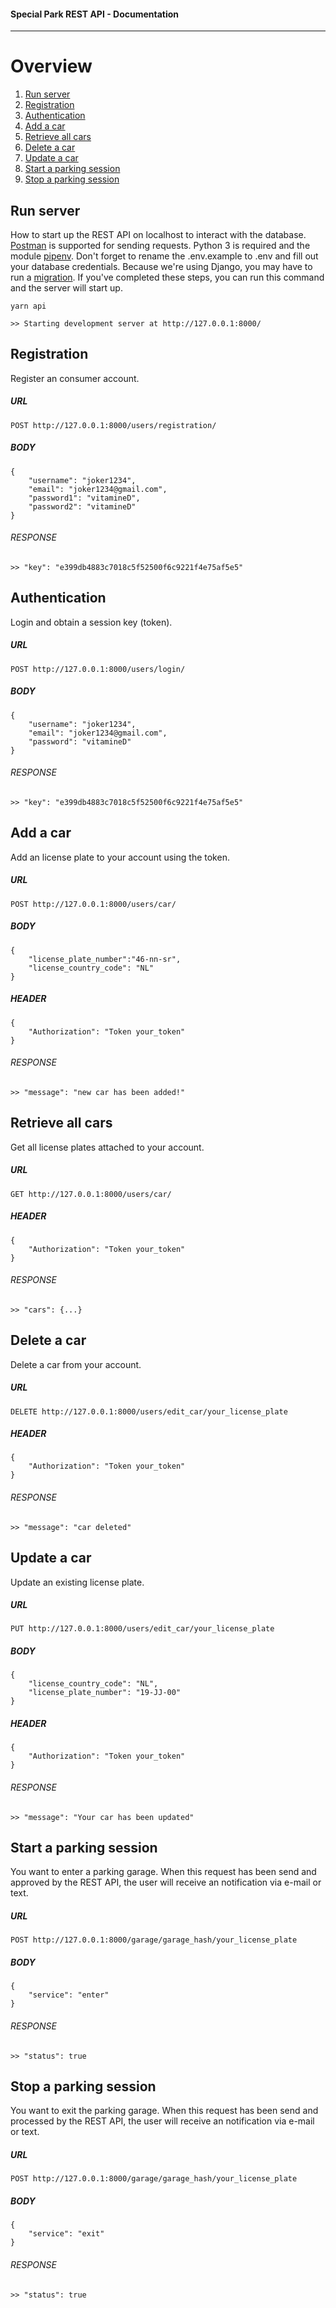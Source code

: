 #### Special Park REST API - Documentation

---

# Overview

1. [Run server](#run_server)
2. [Registration](#register)
3. [Authentication](#auth)
4. [Add a car](#add_car)
5. [Retrieve all cars](#get_cars)
6. [Delete a car](#delete_car)
7. [Update a car](#update_car)
8. [Start a parking session](#start_parking)
9. [Stop a parking session](#stop_parking)

## Run server <a name="run_server"></a>

How to start up the REST API on localhost to interact with the database. [Postman](https://www.postman.com/) is supported for sending requests. Python 3 is required and the module [pipenv](https://github.com/pypa/pipenv). Don't forget to rename the .env.example to .env and fill out your database credentials. Because we're using Django, you may have to run a [migration](https://docs.djangoproject.com/en/3.0/topics/migrations/). If you've completed these steps, you can run this command and the server will start up.

```
yarn api

>> Starting development server at http://127.0.0.1:8000/
```

## Registration <a name="register">

Register an consumer account.

##### URL
```
POST http://127.0.0.1:8000/users/registration/
```

##### BODY
```
{
    "username": "joker1234",
    "email": "joker1234@gmail.com",
    "password1": "vitamineD",
    "password2": "vitamineD"
}
```

###### RESPONSE
```
>> "key": "e399db4883c7018c5f52500f6c9221f4e75af5e5"
```

## Authentication <a name="auth">

Login and obtain a session key (token).

##### URL
```
POST http://127.0.0.1:8000/users/login/
```

##### BODY
```
{
    "username": "joker1234",
    "email": "joker1234@gmail.com",
    "password": "vitamineD"
}
```

###### RESPONSE
```
>> "key": "e399db4883c7018c5f52500f6c9221f4e75af5e5"
```

## Add a car <a name="add_car">

Add an license plate to your account using the token.

##### URL
```
POST http://127.0.0.1:8000/users/car/
```

##### BODY
```
{
    "license_plate_number":"46-nn-sr",
    "license_country_code": "NL"
}
```

##### HEADER
```
{
    "Authorization": "Token your_token"
}
```

###### RESPONSE
```
>> "message": "new car has been added!"
```

## Retrieve all cars <a name="get_cars">

Get all license plates attached to your account.

##### URL
```
GET http://127.0.0.1:8000/users/car/
```

##### HEADER
```
{
    "Authorization": "Token your_token"
}
```

###### RESPONSE
```
>> "cars": {...}
```

## Delete a car <a name="delete_car">

Delete a car from your account.

##### URL
```
DELETE http://127.0.0.1:8000/users/edit_car/your_license_plate
```

##### HEADER
```
{
    "Authorization": "Token your_token"
}
```

###### RESPONSE
```
>> "message": "car deleted"
```

## Update a car <a name="update_car">

Update an existing license plate.

##### URL
```
PUT http://127.0.0.1:8000/users/edit_car/your_license_plate
```

##### BODY
```
{
    "license_country_code": "NL",
    "license_plate_number": "19-JJ-00"
}
```

##### HEADER
```
{
    "Authorization": "Token your_token"
}
```

###### RESPONSE
```
>> "message": "Your car has been updated"
```

## Start a parking session <a name="start_parking">

You want to enter a parking garage. When this request has been send and approved by the REST API, the user will receive an notification via e-mail or text.

##### URL
```
POST http://127.0.0.1:8000/garage/garage_hash/your_license_plate
```

##### BODY
```
{
    "service": "enter"
}
```

###### RESPONSE
```
>> "status": true
```

## Stop a parking session <a name="stop_parking">

You want to exit the parking garage. When this request has been send and processed by the REST API, the user will receive an notification via e-mail or text.

##### URL
```
POST http://127.0.0.1:8000/garage/garage_hash/your_license_plate
```

##### BODY
```
{
    "service": "exit"
}
```

###### RESPONSE
```
>> "status": true
```